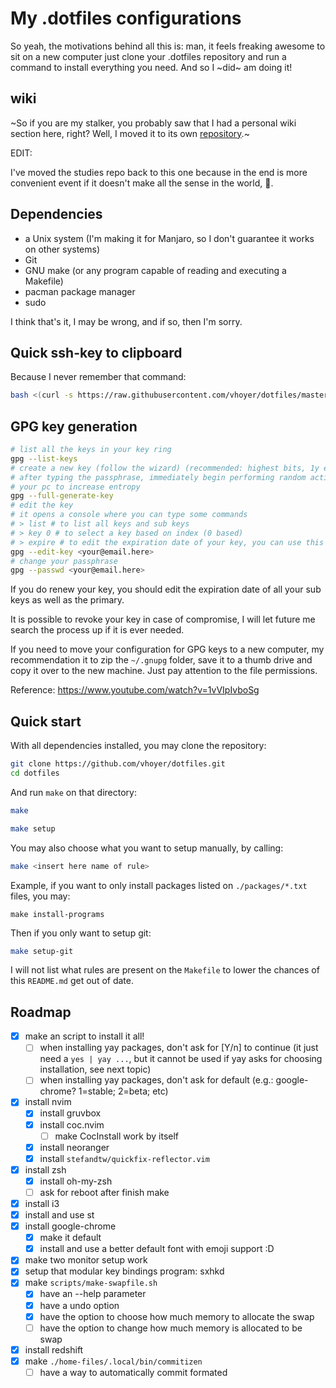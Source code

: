 My .dotfiles configurations
===========================

So yeah, the motivations behind all this is: man, it feels freaking awesome to sit on a new
computer just clone your .dotfiles repository and run a command to install everything you
need. And so I ~did~ am doing it!

## wiki

~So if you are my stalker, you probably saw that I had a personal wiki section here, right?
Well, I moved it to its own [repository](https://github.com/vhoyer/studies).~

EDIT:

I've moved the studies repo back to this one because in the end is more convenient event if
it doesn't make all the sense in the world, :shrug:.

## Dependencies

- a Unix system (I'm making it for Manjaro, so I don't guarantee it works on other systems)
- Git
- GNU make (or any program capable of reading and executing a Makefile)
- pacman package manager
- sudo

I think that's it, I may be wrong, and if so, then I'm sorry.

## Quick ssh-key to clipboard

Because I never remember that command:

```bash
bash <(curl -s https://raw.githubusercontent.com/vhoyer/dotfiles/master/scripts/generate-ssh-key.sh) <your@email.here>
```

## GPG key generation

```sh
# list all the keys in your key ring
gpg --list-keys
# create a new key (follow the wizard) (recommended: highest bits, 1y expiration)
# after typing the passphrase, immediately begin performing random actions on
# your pc to increase entropy
gpg --full-generate-key
# edit the key
# it opens a console where you can type some commands
# > list # to list all keys and sub keys
# > key 0 # to select a key based on index (0 based)
# > expire # to edit the expiration date of your key, you can use this to renew it
gpg --edit-key <your@email.here>
# change your passphrase
gpg --passwd <your@email.here>
```

If you do renew your key, you should edit the expiration date of all your sub
keys as well as the primary.

It is possible to revoke your key in case of compromise, I will let future me
search the process up if it is ever needed.

If you need to move your configuration for GPG keys to a new computer, my
recommendation it to zip the `~/.gnupg` folder, save it to a thumb drive and
copy it over to the new machine. Just pay attention to the file permissions.

Reference: https://www.youtube.com/watch?v=1vVIpIvboSg

## Quick start

With all dependencies installed, you may clone the repository:

```bash
git clone https://github.com/vhoyer/dotfiles.git
cd dotfiles
```

And run `make` on that directory:

```bash
make

make setup
```

You may also choose what you want to setup manually, by calling:

```bash
make <insert here name of rule>
```

Example, if you want to only install packages listed on `./packages/*.txt` files, you may:

```
make install-programs
```

Then if you only want to setup git:

```bash
make setup-git
```

I will not list what rules are present on the `Makefile` to lower the chances of this
`README.md` get out of date.

## Roadmap

- [x] make an script to install it all!
  - [ ] when installing yay packages, don't ask for [Y/n] to continue (it just
      need a `yes | yay ...`, but it cannot be used if yay asks for choosing
      installation, see next topic)
  - [ ] when installing yay packages, don't ask for default
      (e.g.: google-chrome? 1=stable; 2=beta; etc)
- [x] install nvim
  - [x] install gruvbox
  - [x] install coc.nvim
    - [ ] make CocInstall work by itself
  - [x] install neoranger
  - [x] install `stefandtw/quickfix-reflector.vim`
- [x] install zsh
  - [x] install oh-my-zsh
  - [ ] ask for reboot after finish make
- [x] install i3
- [x] install and use st
- [x] install google-chrome
  - [x] make it default
  - [x] install and use a better default font with emoji support :D
- [x] make two monitor setup work
- [x] setup that modular key bindings program: sxhkd
- [x] make `scripts/make-swapfile.sh`
  - [x] have an --help parameter
  - [x] have a undo option
  - [x] have the option to choose how much memory to allocate the swap
  - [ ] have the option to change how much memory is allocated to be swap
- [x] install redshift
- [x] make `./home-files/.local/bin/commitizen`
    - [ ] have a way to automatically commit formated
